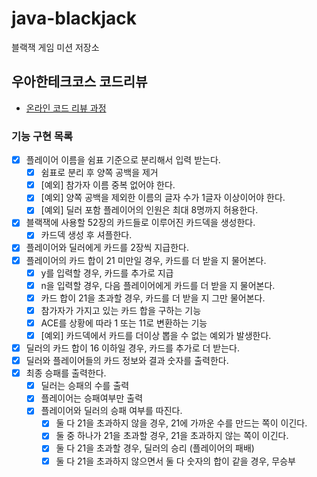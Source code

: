 # java-blackjack

블랙잭 게임 미션 저장소

## 우아한테크코스 코드리뷰

* [온라인 코드 리뷰 과정](https://github.com/woowacourse/woowacourse-docs/blob/master/maincourse/README.md)

### 기능 구현 목록

- [x] 플레이어 이름을 쉼표 기준으로 분리해서 입력 받는다.
    - [x] 쉼표로 분리 후 양쪽 공백을 제거
    - [x] [예외] 참가자 이름 중복 없어야 한다.
    - [x] [예외] 양쪽 공백을 제외한 이름의 글자 수가 1글자 이상이어야 한다.
    - [x] [예외] 딜러 포함 플레이어의 인원은 최대 8명까지 허용한다.
- [x] 블랙잭에 사용할 52장의 카드들로 이루어진 카드덱을 생성한다.
    - [x] 카드덱 생성 후 셔플한다.
- [x] 플레이어와 딜러에게 카드를 2장씩 지급한다.
- [x] 플레이어의 카드 합이 21 미만일 경우, 카드를 더 받을 지 물어본다.
    - [x] y를 입력할 경우, 카드를 추가로 지급
    - [x] n을 입력할 경우, 다음 플레이어에게 카드를 더 받을 지 물어본다.
    - [x] 카드 합이 21을 초과할 경우, 카드를 더 받을 지 그만 물어본다.
    - [x] 참가자가 가지고 있는 카드 합을 구하는 기능
    - [x] ACE를 상황에 따라 1 또는 11로 변환하는 기능
    - [x] [예외] 카드덱에서 카드를 더이상 뽑을 수 없는 예외가 발생한다.
- [x] 딜러의 카드 합이 16 이하일 경우, 카드를 추가로 더 받는다.
- [x] 딜러와 플레이어들의 카드 정보와 결과 숫자를 출력한다.
- [x] 최종 승패를 출력한다.
    - [x] 딜러는 승패의 수를 출력
    - [x] 플레이어는 승패여부만 출력
    - [x] 플레이어와 딜러의 승패 여부를 따진다.
        - [x] 둘 다 21을 초과하지 않을 경우, 21에 가까운 수를 만드는 쪽이 이긴다.
        - [x] 둘 중 하나가 21을 초과할 경우, 21을 초과하지 않는 쪽이 이긴다.
        - [x] 둘 다 21을 초과할 경우, 딜러의 승리 (플레이어의 패배)
        - [x] 둘 다 21을 초과하지 않으면서 둘 다 숫자의 합이 같을 경우, 무승부
